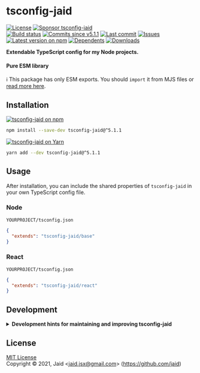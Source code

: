 # tsconfig-jaid


<a href="https://raw.githubusercontent.com/jaid/tsconfig-jaid/master/license.txt"><img src="https://img.shields.io/github/license/jaid/tsconfig-jaid?style=flat-square" alt="License"/></a> <a href="https://github.com/sponsors/jaid"><img src="https://img.shields.io/badge/<3-Sponsor-FF45F1?style=flat-square" alt="Sponsor tsconfig-jaid"/></a>  
<a href="https://actions-badge.atrox.dev/jaid/tsconfig-jaid/goto"><img src="https://img.shields.io/endpoint.svg?style=flat-square&url=https%3A%2F%2Factions-badge.atrox.dev%2Fjaid%2Ftsconfig-jaid%2Fbadge" alt="Build status"/></a> <a href="https://github.com/jaid/tsconfig-jaid/commits"><img src="https://img.shields.io/github/commits-since/jaid/tsconfig-jaid/v5.1.1?style=flat-square&logo=github" alt="Commits since v5.1.1"/></a> <a href="https://github.com/jaid/tsconfig-jaid/commits"><img src="https://img.shields.io/github/last-commit/jaid/tsconfig-jaid?style=flat-square&logo=github" alt="Last commit"/></a> <a href="https://github.com/jaid/tsconfig-jaid/issues"><img src="https://img.shields.io/github/issues/jaid/tsconfig-jaid?style=flat-square&logo=github" alt="Issues"/></a>  
<a href="https://npmjs.com/package/tsconfig-jaid"><img src="https://img.shields.io/npm/v/tsconfig-jaid?style=flat-square&logo=npm&label=latest%20version" alt="Latest version on npm"/></a> <a href="https://github.com/jaid/tsconfig-jaid/network/dependents"><img src="https://img.shields.io/librariesio/dependents/npm/tsconfig-jaid?style=flat-square&logo=npm" alt="Dependents"/></a> <a href="https://npmjs.com/package/tsconfig-jaid"><img src="https://img.shields.io/npm/dm/tsconfig-jaid?style=flat-square&logo=npm" alt="Downloads"/></a>

**Extendable TypeScript config for my Node projects.**


#### Pure ESM library

:information_source: This package has only ESM exports. You should `import` it from MJS files or [read more here](https://gist.github.com/sindresorhus/a39789f98801d908bbc7ff3ecc99d99c).




## Installation

<a href="https://npmjs.com/package/tsconfig-jaid"><img src="https://img.shields.io/badge/npm-tsconfig--jaid-C23039?style=flat-square&logo=npm" alt="tsconfig-jaid on npm"/></a>

```bash
npm install --save-dev tsconfig-jaid@^5.1.1
```

<a href="https://yarnpkg.com/package/tsconfig-jaid"><img src="https://img.shields.io/badge/Yarn-tsconfig--jaid-2F8CB7?style=flat-square&logo=yarn&logoColor=white" alt="tsconfig-jaid on Yarn"/></a>

```bash
yarn add --dev tsconfig-jaid@^5.1.1
```






## Usage

After installation, you can include the shared properties of `tsconfig-jaid` in your own TypeScript config file.

### Node

`YOURPROJECT/tsconfig.json`
```json
{
  "extends": "tsconfig-jaid/base"
}
```

### React

`YOURPROJECT/tsconfig.json`
```json
{
  "extends": "tsconfig-jaid/react"
}
```















## Development

<details>
<summary><b>Development hints for maintaining and improving tsconfig-jaid</b></summary>



Setting up:
```bash
git clone git@github.com:jaid/tsconfig-jaid.git
cd tsconfig-jaid
npm install
```
Testing:
```bash
npm run test:dev
```
Testing in production environment:
```bash
npm run test
```

</details>

## License
[MIT License](https://raw.githubusercontent.com/jaid/tsconfig-jaid/master/license.txt)  
Copyright © 2021, Jaid \<jaid.jsx@gmail.com> (https://github.com/jaid)

<!---
Readme generated with tldw v7.3.1
https://github.com/Jaid/tldw
-->